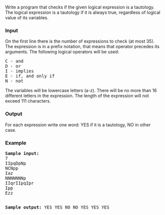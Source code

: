 <p>
Write a program that checks if the given logical expression is a tautology. The logical expression is a tautology if it is always true, regardless of logical value of its variables.
</p>

<h3>Input</h3>
<p>
On the first line there is the number of expressions to check (at most 35). The expression is in a prefix notation, that means that operator precedes its arguments. The following logical operators will be used:
</p>
<pre>C - and 
D - or
I - implies
E - if, and only if
N - not
</pre>
<p>
The variables will be lowercase letters (a-z). There will be no more than 16 different letters in the expression. The length of the expression will not exceed 111 characters. 
</p>

<h3>Output</h3>
<p>
For each expression write one word: YES if it is a tautology, NO in other case.
</p>

<h3>Example</h3>
<pre><b><tt>Sample input:</tt></b>
7
IIpqDpNp
NCNpp
Iaz
NNNNNNNp
IIqrIIpqIpr
Ipp
Ezz


<b><tt>Sample output:</tt></b>
YES
YES
NO
NO
YES
YES
YES
</pre>